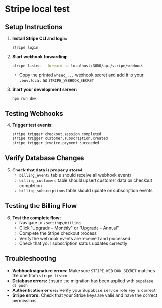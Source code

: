 # Stripe local test

## Setup Instructions

1. **Install Stripe CLI and login:**
   ```bash
   stripe login
   ```

2. **Start webhook forwarding:**
   ```bash
   stripe listen --forward-to localhost:3000/api/stripe/webhook
   ```
   - Copy the printed `whsec_...` webhook secret and add it to your `.env.local` as `STRIPE_WEBHOOK_SECRET`

3. **Start your development server:**
   ```bash
   npm run dev
   ```

## Testing Webhooks

4. **Trigger test events:**
   ```bash
   stripe trigger checkout.session.completed
   stripe trigger customer.subscription.created
   stripe trigger invoice.payment_succeeded
   ```

## Verify Database Changes

5. **Check that data is properly stored:**
   - `billing_events` table should receive all webhook events
   - `billing_customers` table should upsert customer data on checkout completion
   - `billing_subscriptions` table should update on subscription events

## Testing the Billing Flow

6. **Test the complete flow:**
   - Navigate to `/settings/billing`
   - Click "Upgrade – Monthly" or "Upgrade – Annual"
   - Complete the Stripe checkout process
   - Verify the webhook events are received and processed
   - Check that your subscription status updates correctly

## Troubleshooting

- **Webhook signature errors:** Make sure `STRIPE_WEBHOOK_SECRET` matches the one from `stripe listen`
- **Database errors:** Ensure the migration has been applied with `supabase db push`
- **Authentication errors:** Verify your Supabase service role key is correct
- **Stripe errors:** Check that your Stripe keys are valid and have the correct permissions

